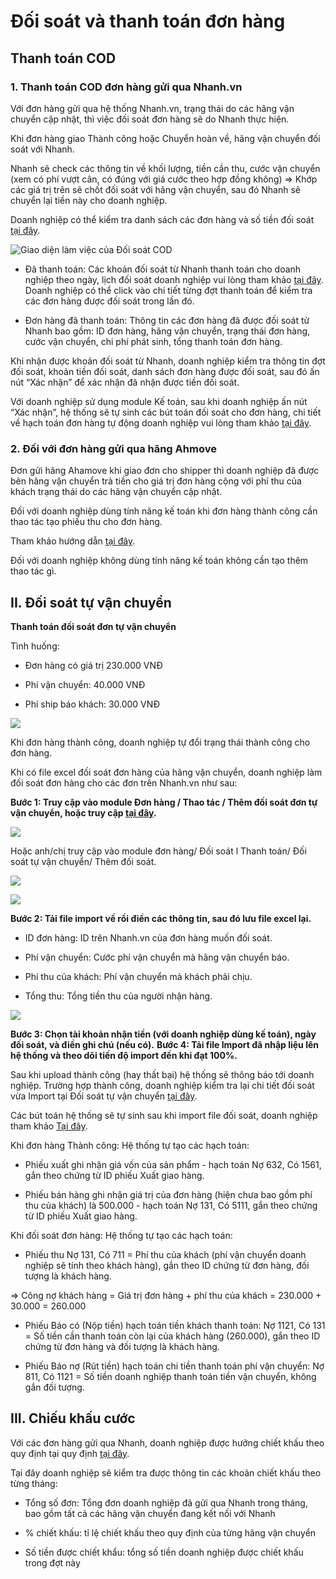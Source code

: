 # Đối soát và thanh toán đơn hàng
## Thanh toán COD
### 1. Thanh toán COD đơn hàng gửi qua Nhanh.vn
Với đơn hàng gửi qua hệ thống Nhanh.vn, trạng thái do các hãng vận chuyển cập nhật, thì việc đối soát đơn hàng sẽ do Nhanh thực hiện.

Khi đơn hàng giao Thành công hoặc Chuyển hoàn về, hãng vận chuyển đối soát với Nhanh.

Nhanh sẽ check các thông tin về khối lượng, tiền cần thu, cước vận chuyển (xem có phí vượt cân, có đúng với giá cước theo hợp đồng không) => Khớp các giá trị trên sẽ chốt đối soát với hãng vận chuyển, sau đó Nhanh sẽ chuyển lại tiền này cho doanh nghiệp.

Doanh nghiệp có thể kiểm tra danh sách các đơn hàng và số tiền đối soát [tại đây](https://new.nhanh.vn/order/payment/index).

![Giao diện làm việc của Đối soát COD](https://raw.githubusercontent.com/nhanhapi/manual/master/docs/don-hang/img/doi-soat-%20don-hang%20-1.png)

- Đã thanh toán: Các khoản đối soát từ Nhanh thanh toán cho doanh nghiệp theo ngày, lịch đối soát doanh nghiệp vui lòng tham khảo [tại đây](https://nhanh.vn/huong-dan-van-chuyen). Doanh nghiệp có thể click vào chi tiết từng đợt thanh toán để kiểm tra các đơn hàng được đối soát trong lần đó.

- Đơn hàng đã thanh toán: Thông tin các đơn hàng đã được đối soát từ Nhanh bao gồm: ID đơn hàng, hãng vận chuyển, trạng thái đơn hàng, cước vận chuyển, chi phí phát sinh, tổng thanh toán đơn hàng.

Khi nhận được khoản đối soát từ Nhanh, doanh nghiệp kiểm tra thông tin đợt đối soát, khoản tiền đối soát, danh sách đơn hàng được đối soát, sau đó ấn nút “Xác nhận” để xác nhận đã nhận được tiền đối soát.

Với doanh nghiệp sử dụng module Kế toán, sau khi doanh nghiệp ấn nút “Xác nhận”, hệ thống sẽ tự sinh các bút toán đối soát cho đơn hàng, chi tiết về hạch toán đơn hàng tự động doanh nghiệp vui lòng tham khảo [tại đây](link).

### 2. Đối với đơn hàng gửi qua hãng Ahmove
Đơn gửi hãng Ahamove khi giao đơn cho shipper thì doanh nghiệp đã được bên hãng vận chuyển trả tiền cho giá trị đơn hàng cộng với phí thu của khách trạng thái do các hãng vận chuyển cập nhật.

Đối với doanh nghiệp dùng tính năng kế toán khi đơn hàng thành công cần thao tác tạo phiếu thu cho đơn hàng.

Tham khảo hướng dẫn [tại đây](link).

Đối với doanh nghiệp không dùng tính năng kế toán không cần tạo thêm thao tác gì.

## II. Đối soát tự vận chuyển 
**Thanh toán đối soát đơn tự vận chuyển**

Tình huống:

- Đơn hàng có giá trị 230.000 VNĐ

- Phí vận chuyển: 40.000 VNĐ

- Phí ship báo khách: 30.000 VNĐ

![](link)

Khi đơn hàng thành công, doanh nghiệp tự đổi trạng thái thành công cho đơn hàng.

Khi có file excel đối soát đơn hàng của hãng vận chuyển, doanh nghiệp làm đối soát đơn hàng cho các đơn trên Nhanh.vn như sau:

**Bước 1: Truy cập vào module Đơn hàng / Thao tác / Thêm đối soát đơn tự vận chuyển, hoặc truy cập [tại đây](link).**

![](link)

Hoặc anh/chị truy cập vào module đơn hàng/ Đối soát l Thanh toán/ Đối soát tự vận chuyển/ Thêm đối soát.

![](link)

![](link)

**Bước 2: Tải file import về rồi điền các thông tin, sau đó lưu file excel lại.**
- ID đơn hàng: ID trên Nhanh.vn của đơn hàng muốn đối soát.

- Phí vận chuyển: Cước phí vận chuyển mà hãng vận chuyển báo.

- Phí thu của khách: Phí vận chuyển mà khách phải chịu.

- Tổng thu: Tổng tiền thu của người nhận hàng.

![](link)

**Bước 3: Chọn tài khoản nhận tiền (với doanh nghiệp dùng kế toán), ngày đối soát, và điền ghi chú (nếu có).**
**Bước 4: Tải file Import đã nhập liệu lên hệ thống và theo dõi tiến độ import đến khi đạt 100%.**

Sau khi upload thành công (hay thất bại) hệ thống sẽ thông báo tới doanh nghiệp. Trường hợp thành công, doanh nghiệp kiểm tra lại chi tiết đối soát vừa Import tại Đối soát tự vận chuyển [tại đây](link).

Các bút toán hệ thống sẽ tự sinh sau khi import file đối soát, doanh nghiệp tham khảo [Tại đây](link).

Khi đơn hàng Thành công: Hệ thống tự tạo các hạch toán:

- Phiếu xuất ghi nhận giá vốn của sản phẩm - hạch toán Nợ 632, Có 1561, gắn theo chứng từ ID phiếu Xuất giao hàng.

- Phiếu bán hàng ghi nhận giá trị của đơn hàng (hiện chưa bao gồm phí thu của khách) là 500.000 - hạch toán Nợ 131, Có 5111, gắn theo chứng từ ID phiếu Xuất giao hàng.

Khi đối soát đơn hàng: Hệ thống tự tạo các hạch toán:

- Phiếu thu Nợ 131, Có 711 = Phí thu của khách (phí vận chuyển doanh nghiệp sẽ tính theo khách hàng), gắn theo ID chứng từ đơn hàng, đối tượng là khách hàng.

=> Công nợ khách hàng = Giá trị đơn hàng + phí thu của khách = 230.000 + 30.000 = 260.000

- Phiếu Báo có (Nộp tiền) hạch toán tiền khách thanh toán: Nợ 1121, Có 131 = Số tiền cần thanh toán còn lại của khách hàng (260.000), gắn theo ID chứng từ đơn hàng và đối tượng là khách hàng.

- Phiếu Báo nợ (Rút tiền) hạch toán chi tiền thanh toán phí vận chuyển: Nợ 811, Có 1121 = Số tiền doanh nghiệp thanh toán tiền vận chuyển, không gắn đối tượng.

## III. Chiếu khấu cước
Với các đơn hàng gửi qua Nhanh, doanh nghiệp được hưởng chiết khấu theo quy định tại quy định [tại đây](link).

Tại đây doanh nghiệp sẽ kiểm tra được thông tin các khoản chiết khấu theo từng tháng:

- Tổng số đơn: Tổng đơn doanh nghiệp đã gửi qua Nhanh trong tháng, bao gồm tất cả các hãng vận chuyển đang kết nối với Nhanh

- % chiết khấu: tỉ lệ chiết khấu theo quy định của từng hãng vận chuyển

- Số tiền được chiết khẩu: tổng số tiền doanh nghiệp được chiết khấu trong đợt này
